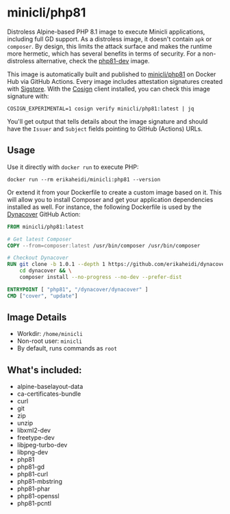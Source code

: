 # minicli/php81

Distroless Alpine-based PHP 8.1 image to execute Minicli applications, including full GD support. As a distroless image, it doesn't contain `apk` or `composer`. By design, this limits the attack surface and makes the runtime more hermetic, which has several benefits in terms of security. For a non-distroless alternative, check the [php81-dev](https://hub.docker.com/repository/docker/minicli/php81-dev) image. 

This image is automatically built and published to [minicli/php81](https://hub.docker.com/repository/docker/minicli/php81) on Docker Hub via GitHub Actions. Every image includes attestation signatures created with [Sigstore](https://docs.sigstore.dev). With the [Cosign](https://docs.sigstore.dev/cosign/overview) client installed, you can check this image signature with:

```shell
COSIGN_EXPERIMENTAL=1 cosign verify minicli/php81:latest | jq
```

You'll get output that tells details about the image signature and should have the `Issuer` and `Subject` fields pointing to GitHub (Actions) URLs.

## Usage

Use it directly with `docker run` to execute PHP:

```shell
docker run --rm erikaheidi/minicli:php81 --version
```

Or extend it from your Dockerfile to create a custom image based on it. This will allow you to install Composer and get your application dependencies installed as well. For instance, the following Dockerfile is used by the [Dynacover](https://github.com/erikaheidi/dynacover) GitHub Action:

```Dockerfile
FROM minicli/php81:latest

# Get latest Composer
COPY --from=composer:latest /usr/bin/composer /usr/bin/composer

# Checkout Dynacover
RUN git clone -b 1.0.1 --depth 1 https://github.com/erikaheidi/dynacover.git && \
    cd dynacover && \
    composer install --no-progress --no-dev --prefer-dist

ENTRYPOINT [ "php81", "/dynacover/dynacover" ]
CMD ["cover", "update"]
```
## Image Details

- Workdir: `/home/minicli`
- Non-root user: `minicli`
- By default, runs commands as `root` 

## What's included:

- alpine-baselayout-data
- ca-certificates-bundle
- curl
- git
- zip
- unzip
- libxml2-dev
- freetype-dev
- libjpeg-turbo-dev
- libpng-dev
- php81
- php81-gd
- php81-curl
- php81-mbstring
- php81-phar
- php81-openssl
- php81-pcntl
